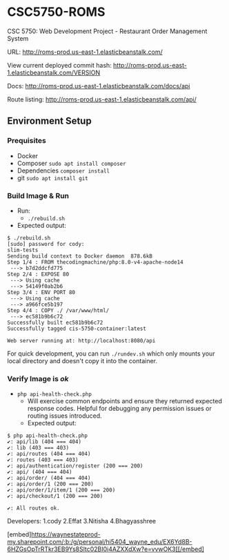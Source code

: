 # CSC5750-ROMS
CSC 5750: Web Development Project - Restaurant Order Management System

URL: http://roms-prod.us-east-1.elasticbeanstalk.com/

View current deployed commit hash: http://roms-prod.us-east-1.elasticbeanstalk.com/VERSION

Docs: http://roms-prod.us-east-1.elasticbeanstalk.com/docs/api

Route listing: http://roms-prod.us-east-1.elasticbeanstalk.com/api/

## Environment Setup
### Prequisites
- Docker
- Composer ```sudo apt install composer``` 
- Dependencies ```composer install```
- git  ```sudo apt install git```

### Build Image & Run
- Run:
    - ```./rebuild.sh```
- Expected output: 
```
$ ./rebuild.sh 
[sudo] password for cody: 
slim-tests
Sending build context to Docker daemon  878.6kB
Step 1/4 : FROM thecodingmachine/php:8.0-v4-apache-node14
 ---> b7d2ddcfd775
Step 2/4 : EXPOSE 80
 ---> Using cache
 ---> 54149f0ab2b6
Step 3/4 : ENV PORT 80
 ---> Using cache
 ---> a966fce5b197
Step 4/4 : COPY ./ /var/www/html/
 ---> ec581b9b6c72
Successfully built ec581b9b6c72
Successfully tagged cis-5750-container:latest

Web server running at: http://localhost:8080/api
```

For quick development, you can run ```./rundev.sh``` which only mounts your local directory and doesn't copy it into the container. 

### Verify Image is *ok*
- `php api-health-check.php`
    - Will exercise common endpoints and ensure they returned expected response codes. Helpful for debugging any permission issues or routing issues introduced. 
    - Expected output:
```
$ php api-health-check.php
✔: api/lib (404 === 404)
✔: lib (403 === 403)
✔: api/routes (404 === 404)
✔: routes (403 === 403)
✔: api/authentication/register (200 === 200)
✔: api/ (404 === 404)
✔: api/order/ (404 === 404)
✔: api/order/1 (200 === 200)
✔: api/order/1/item/1 (200 === 200)
✔: api/checkout/1 (200 === 200)

✔: All routes ok.
```
Developers:
1.cody
2.Effat
3.Nitisha
4.Bhagyasshree


 [embed]https://waynestateprod-my.sharepoint.com/:b:/g/personal/hi5404_wayne_edu/EX6Yd8B-6HZGsOpTrRTkr3EB9Ys8Sltc02BI0i4AZXXdXw?e=vvwOK3[[/embed]
